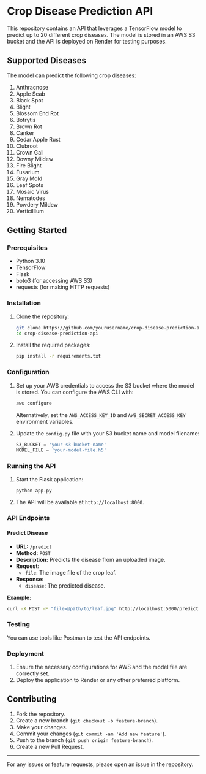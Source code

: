 # Crop Disease Prediction API

This repository contains an API that leverages a TensorFlow model to predict up to 20 different crop diseases. The model is stored in an AWS S3 bucket and the API is deployed on Render for testing purposes. 

## Supported Diseases

The model can predict the following crop diseases:

1. Anthracnose
2. Apple Scab
3. Black Spot
4. Blight
5. Blossom End Rot
6. Botrytis
7. Brown Rot
8. Canker
9. Cedar Apple Rust
10. Clubroot
11. Crown Gall
12. Downy Mildew
13. Fire Blight
14. Fusarium
15. Gray Mold
16. Leaf Spots
17. Mosaic Virus
18. Nematodes
19. Powdery Mildew
20. Verticillium

## Getting Started

### Prerequisites

- Python 3.10 
- TensorFlow
- Flask
- boto3 (for accessing AWS S3)
- requests (for making HTTP requests)

### Installation

1. Clone the repository:
    ```sh
    git clone https://github.com/yourusername/crop-disease-prediction-api.git
    cd crop-disease-prediction-api
    ```

2. Install the required packages:
    ```sh
    pip install -r requirements.txt
    ```

### Configuration

1. Set up your AWS credentials to access the S3 bucket where the model is stored. You can configure the AWS CLI with:
    ```sh
    aws configure
    ```
    Alternatively, set the `AWS_ACCESS_KEY_ID` and `AWS_SECRET_ACCESS_KEY` environment variables.

2. Update the `config.py` file with your S3 bucket name and model filename:
    ```python
    S3_BUCKET = 'your-s3-bucket-name'
    MODEL_FILE = 'your-model-file.h5'
    ```

### Running the API

1. Start the Flask application:
    ```sh
    python app.py
    ```

2. The API will be available at `http://localhost:8000`.

### API Endpoints

#### Predict Disease

- **URL:** `/predict`
- **Method:** `POST`
- **Description:** Predicts the disease from an uploaded image.
- **Request:**
  - `file`: The image file of the crop leaf.
- **Response:**
  - `disease`: The predicted disease.

**Example:**

```sh
curl -X POST -F "file=@path/to/leaf.jpg" http://localhost:5000/predict
```

### Testing

You can use tools like Postman to test the API endpoints.

### Deployment

1. Ensure the necessary configurations for AWS and the model file are correctly set.
2. Deploy the application to Render or any other preferred platform. 

## Contributing

1. Fork the repository.
2. Create a new branch (`git checkout -b feature-branch`).
3. Make your changes.
4. Commit your changes (`git commit -am 'Add new feature'`).
5. Push to the branch (`git push origin feature-branch`).
6. Create a new Pull Request.


---

For any issues or feature requests, please open an issue in the repository.
